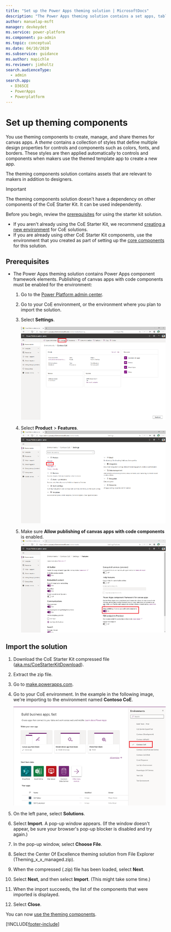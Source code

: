 ```yaml
---
title: "Set up the Power Apps theming solution | MicrosoftDocs"
description: "The Power Apps theming solution contains a set apps, tables, custom controls and a component library.  The Theme editor app allows designers to create and manage themes."
author: manuelap-msft
manager: devkeydet
ms.service: power-platform
ms.component: pa-admin
ms.topic: conceptual
ms.date: 04/10/2020
ms.subservice: guidance
ms.author: mapichle
ms.reviewer: jimholtz
search.audienceType: 
  - admin
search.app: 
  - D365CE
  - PowerApps
  - Powerplatform
---
```


# Set up theming components

You use theming components to create, manage, and share themes for canvas apps. A *theme* contains a collection of styles that define multiple design properties for controls and components such as colors, fonts, and borders. These styles are then applied automatically to controls and components when makers use the themed template app to create a new app.

The theming components solution contains assets that are relevant to makers in addition to designers.

>[!IMPORTANT]
>The theming components solution doesn't have a dependency on other components of the CoE Starter Kit. It can be used independently.

Before you begin, review the [prerequisites](setup.md#prerequisites) for using the starter kit solution.

- If you aren't already using the CoE Starter Kit, we recommend [creating a new environment](../../admin/create-environment.md) for CoE solutions.
- If you are already using other CoE Starter Kit components, use the environment that you created as part of setting up the [core components](setup-core-components.md) for this solution.

## Prerequisites

- The Power Apps theming solution contains Power Apps component framework elements. Publishing of canvas apps with code components must be enabled for the environment:

    1. Go to the [Power Platform admin center](https://aka.ms/ppac).
    1. Go to your CoE environment, or the environment where you plan to import the solution.
    1. Select **Settings**.

        ![Power Platform admin center - environments overview](media/theming-1.png "Power Platform admin center - environments overview")

    1. Select **Product** > **Features**.
        ![Power Platform admin center - Environment Product Settings](media/theming-2.png "Power Platform admin center - Environment Product Settings")
    1. Make sure **Allow publishing of canvas apps with code components** is enabled.
        ![Enable publishing of canvas apps with code components in the Power Platform admin center](media/theming-3.png "Enable publishing of canvas apps with code components in the Power Platform admin center")

## Import the solution

1. Download the CoE Starter Kit compressed file ([aka.ms/CoeStarterKitDownload](https://aka.ms/CoeStarterKitDownload)).

1. Extract the zip file.

1. Go to [make.powerapps.com](<https://make.powerapps.com>).

1. Go to your CoE environment. In the example in the following image, we're importing to the environment named **Contoso CoE**.

     ![Power Apps maker portal environment selection](media/coe6.png "Power Apps maker portal environment selection")

1. On the left pane, select **Solutions**.

1. Select **Import**. A pop-up window appears. (If the window doesn't appear, be sure your browser's pop-up blocker is disabled and try again.)

1. In the pop-up window, select **Choose File**.

1. Select the Center Of Excellence theming solution from File Explorer (Theming_x_x_managed.zip).

1. When the compressed (.zip) file has been loaded, select **Next**.

1. Select **Next**, and then select **Import**. (This might take some time.)

1. When the import succeeds, the list of the components that were imported is displayed.

1. Select **Close**.

You can now [use the theming components](theming-components.md).


[!INCLUDE[footer-include](../../includes/footer-banner.md)]
